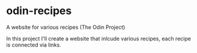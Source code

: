 # odin-recipes
A website for various recipes (The Odin Project)

In this project I'll create a website that inlcude various recipes,
each recipe is connected via links.